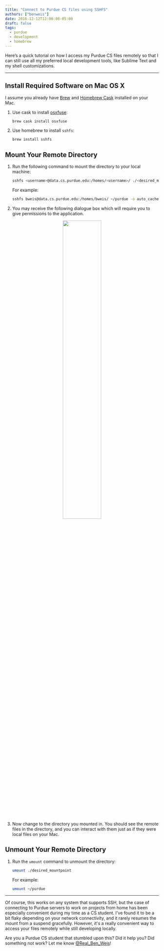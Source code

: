 ```yaml
---
title: "Connect to Purdue CS files using SSHFS"
authors: ["benweis"]
date: 2016-12-12T12:00:00-05:00
draft: false
tags:
  - purdue
  - development
  - homebrew
---
```


Here’s a quick tutorial on how I access my Purdue CS files remotely so that I can still use all my preferred local development tools, like Sublime Text and my shell customizations.

---

## Install Required Software on Mac OS X
I assume you already have [Brew][] and [Homebrew Cask][] installed on your Mac.

1. Use cask to install [osxfuse][]:

    ```bash
    brew cask install osxfuse
    ```

2. Use homebrew to install `sshfs`:

    ```bash
    brew install sshfs
    ```

## Mount Your Remote Directory
1. Run the following command to mount the directory to your local machine:

   ``` bash
   sshfs <username>@data.cs.purdue.edu:/homes/<username>/ ./<desired_mountpoint> -o auto_cache,reconnect,defer_permissions,noappledouble
   ```
   For example:

   ``` bash
   sshfs bweis@data.cs.purdue.edu:/homes/bweis/ ~/purdue -o auto_cache,reconnect,defer_permissions,noappledouble
   ```

2. You may receive the following dialogue box which will require you to give permissions to the application.
<div style="text-align: center;"><img src="/img/connect-to-purdue-cs-files-using-sshfs/Error.png" width="50% "></div>


3. Now change to the directory you mounted in. You should see the remote files in the directory, and you can interact with them just as if they were local files on your Mac.

## Unmount Your Remote Directory
1. Run the `umount` command to unmount the directory:

   ```bash
   umount ./desired_mountpoint
   ```


   For example:

   ``` bash
   umount ~/purdue
   ```

---

Of course, this works on any system that supports SSH, but the case of connecting to Purdue servers to work on projects from home has been especially convenient during my time as a CS student. I've found it to be a bit flaky depending on your network connectivity, and it rarely resumes the mount from a suspend gracefully. However, it's a really convenient way to access your files remotely while still developing locally.

Are you a Purdue CS student that stumbled upon this? Did it help you? Did something not work? Let me know [@Real_Ben_Weis](//twitter.com/Real_Ben_Weis)!


[brew]: http://brew.sh/ "Brew Website"
[homebrew cask]: https://caskroom.github.io/ "Homebrew Cask Website"
[osxfuse]: https://osxfuse.github.io/ "FUSE for OS X"
